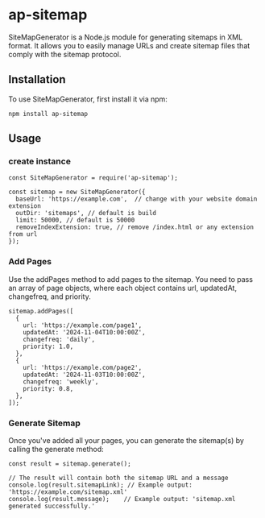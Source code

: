 # ap-sitemap

SiteMapGenerator is a Node.js module for generating sitemaps in XML format. It allows you to easily manage URLs and
create sitemap files that comply with the sitemap protocol.

## Installation

To use SiteMapGenerator, first install it via npm:

```
npm install ap-sitemap
```

## Usage

### create instance

```
const SiteMapGenerator = require('ap-sitemap');

const sitemap = new SiteMapGenerator({
  baseUrl: 'https://example.com',  // change with your website domain extension
  outDir: 'sitemaps', // default is build
  limit: 50000, // default is 50000
  removeIndexExtension: true, // remove /index.html or any extension from url
});
```

### Add Pages

Use the addPages method to add pages to the sitemap. You need to pass an array of page objects, where each object
contains url, updatedAt, changefreq, and priority.

```
sitemap.addPages([
  {
    url: 'https://example.com/page1',
    updatedAt: '2024-11-04T10:00:00Z',
    changefreq: 'daily',
    priority: 1.0,
  },
  {
    url: 'https://example.com/page2',
    updatedAt: '2024-11-03T10:00:00Z',
    changefreq: 'weekly',
    priority: 0.8,
  },
]);
```

### Generate Sitemap

Once you've added all your pages, you can generate the sitemap(s) by calling the generate method:

```
const result = sitemap.generate();

// The result will contain both the sitemap URL and a message
console.log(result.sitemapLink); // Example output: 'https://example.com/sitemap.xml'
console.log(result.message);    // Example output: 'sitemap.xml generated successfully.'
```
